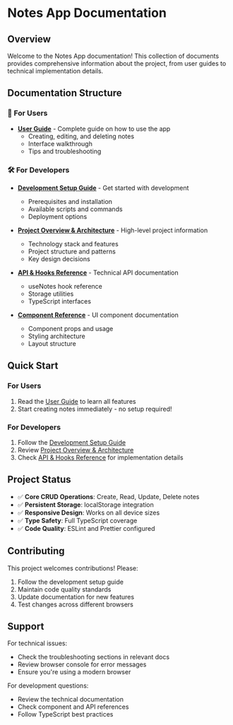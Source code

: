 # Notes App Documentation

## Overview

Welcome to the Notes App documentation! This collection of documents provides comprehensive information about the project, from user guides to technical implementation details.

## Documentation Structure

### 📖 For Users

- **[User Guide](./user-guide.md)** - Complete guide on how to use the app
  - Creating, editing, and deleting notes
  - Interface walkthrough
  - Tips and troubleshooting

### 🛠️ For Developers

- **[Development Setup Guide](./development-setup-guide.md)** - Get started with development
  - Prerequisites and installation
  - Available scripts and commands
  - Deployment options

- **[Project Overview & Architecture](./project-overview-architecture.md)** - High-level project information
  - Technology stack and features
  - Project structure and patterns
  - Key design decisions

- **[API & Hooks Reference](./api-hooks-reference.md)** - Technical API documentation
  - useNotes hook reference
  - Storage utilities
  - TypeScript interfaces

- **[Component Reference](./component-reference.md)** - UI component documentation
  - Component props and usage
  - Styling architecture
  - Layout structure

## Quick Start

### For Users

1. Read the [User Guide](./user-guide.md) to learn all features
2. Start creating notes immediately - no setup required!

### For Developers

1. Follow the [Development Setup Guide](./development-setup-guide.md)
2. Review [Project Overview & Architecture](./project-overview-architecture.md)
3. Check [API & Hooks Reference](./api-hooks-reference.md) for implementation details

## Project Status

- ✅ **Core CRUD Operations**: Create, Read, Update, Delete notes
- ✅ **Persistent Storage**: localStorage integration
- ✅ **Responsive Design**: Works on all device sizes
- ✅ **Type Safety**: Full TypeScript coverage
- ✅ **Code Quality**: ESLint and Prettier configured

## Contributing

This project welcomes contributions! Please:

1. Follow the development setup guide
2. Maintain code quality standards
3. Update documentation for new features
4. Test changes across different browsers

## Support

For technical issues:

- Check the troubleshooting sections in relevant docs
- Review browser console for error messages
- Ensure you're using a modern browser

For development questions:

- Review the technical documentation
- Check component and API references
- Follow TypeScript best practices
